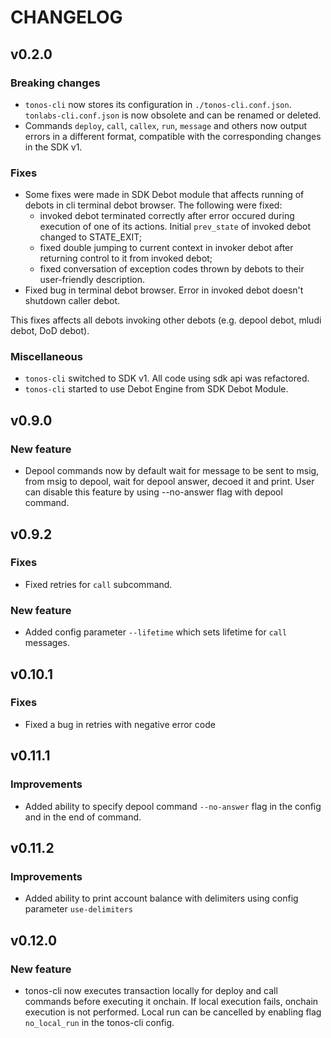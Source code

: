 # CHANGELOG

## v0.2.0

### Breaking changes
- `tonos-cli` now stores its configuration in `./tonos-cli.conf.json`. `tonlabs-cli.conf.json` is now obsolete and can be renamed or deleted.
- Commands `deploy`, `call`, `callex`, `run`, `message` and others now output errors in a different format, compatible with the corresponding changes in the SDK v1.

### Fixes

- Some fixes were made in SDK Debot module that affects running of debots in cli terminal debot browser. The following were fixed:
    - invoked debot terminated correctly after error occured during
    execution of one of its actions. Initial `prev_state` of invoked debot changed to STATE_EXIT;
    - fixed double jumping to current context in invoker debot after
    returning control to it from invoked debot;
    - fixed conversation of exception codes thrown by debots to their user-friendly description.
- Fixed bug in terminal debot browser. Error in invoked debot doesn't shutdown caller debot. 
    
This fixes affects all debots invoking other debots (e.g. depool debot, mludi debot, DoD debot).

### Miscellaneous
- `tonos-cli` switched to SDK v1. All code using sdk api was refactored.
- `tonos-cli` started to use Debot Engine from SDK Debot Module.

## v0.9.0

### New feature
- Depool commands now by default wait for message to be sent to msig, from msig to depool, wait for depool
  answer, decoed it and print. User can disable this feature by using --no-answer flag with depool command.
  
## v0.9.2

### Fixes
- Fixed retries for `call` subcommand.

### New feature
- Added config parameter `--lifetime` which sets lifetime for `call` messages.

## v0.10.1

### Fixes
- Fixed a bug in retries with negative error code

## v0.11.1

### Improvements
- Added ability to specify depool command `--no-answer` flag in the config and in the
  end of command.
  
## v0.11.2

### Improvements
- Added ability to print account balance with delimiters using config parameter `use-delimiters`

## v0.12.0

### New feature
- tonos-cli now executes transaction locally for deploy and call commands before executing it 
  onchain. If local execution fails, onchain execution is not performed. Local run can be
  cancelled by enabling flag `no_local_run` in the tonos-cli config. 
